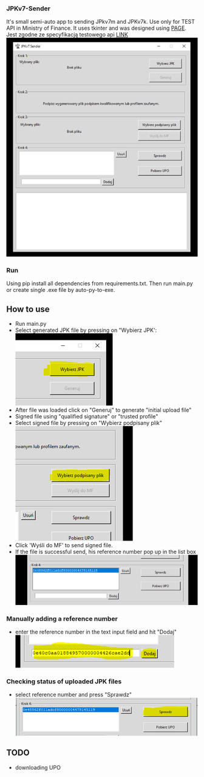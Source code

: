 ### JPKv7-Sender
It's small semi-auto app to sending JPkv7m and JPKv7k. Use only for TEST API in Ministry of Finance.
It uses tkinter and was designed using [PAGE](http://page.sourceforge.net/). Jest zgodne ze specyfikacją testowego api [LINK](https://www.podatki.gov.pl/media/1138/specyfikacja_interfejsow_uslug_jpk_wersja_2_3.pdf)
![JPKv7](./docs/assets/jpk-main.PNG)

### Run
Using pip install all dependencies from requirements.txt. Then run main.py or create single .exe file by auto-py-to-exe.

## How to use
- Run main.py
- Select generated JPK file by pressing on "Wybierz JPK':
![JPKv7](./docs/assets/jpk-step1.PNG)
- After file was loaded click on "Generuj" to generate "initial upload file"
- Signed file using "qualified signature" or "trusted profile"
- Select signed file by pressing on "Wybierz podpisany plik"
![JPKv7](./docs/assets/jpk-step4.PNG)
- Click 'Wyśli do MF' to send signed file.
- If the file is successful send, his reference number pop up in the list box
![JPKv7](./docs/assets/jpk-step7.PNG)

### Manually adding a reference number
- enter the reference number in the text input field and hit "Dodaj"
![JPKv7](./docs/assets/jpk-add.PNG)

### Checking status of uploaded JPK files
- select reference number and press "Sprawdz"
![JPKv7](./docs/assets/jpk-check.PNG)

## TODO
- downloading UPO
 
